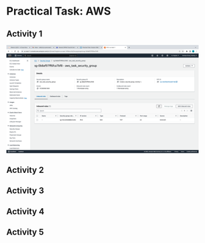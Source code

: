 # Practical Task: AWS

## Activity 1
![](Screenshots/1.png)

## Activity 2
## Activity 3
## Activity 4
## Activity 5
